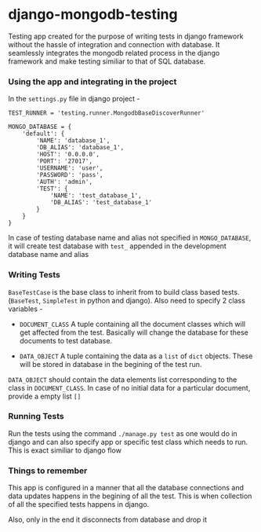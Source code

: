 # django-mongodb-testing
Testing app created for the purpose of writing tests in django framework without the hassle of integration and connection with database. It seamlessly integrates the mongodb related process in the django framework and make testing similiar to that of SQL database.

### Using the app and integrating in the project

In the `settings.py` file in django project - 

`TEST_RUNNER = 'testing.runner.MongodbBaseDiscoverRunner'`

```
MONGO_DATABASE = {
    'default': {
        'NAME': 'database_1',
        'DB_ALIAS': 'database_1',
        'HOST': '0.0.0.0',
        'PORT': '27017',
        'USERNAME': 'user',
        'PASSWORD': 'pass',
        'AUTH': 'admin',
        'TEST': {
            'NAME': 'test_database_1',
            'DB_ALIAS': 'test_database_1'
        }
    }
}
```
In case of testing database name and alias not specified in `MONGO_DATABASE`, it will create test database with `test_` appended in the development database name and alias

### Writing Tests 
`BaseTestCase` is the base class to inherit from to build class based tests. (`BaseTest`, `SimpleTest` in python and django).
Also need to specify 2 class variables - 

* `DOCUMENT_CLASS`
A tuple containing all the document classes which will get affected from the test. Basically will change the database for these documents to test database.  

* `DATA_OBJECT`
A tuple containing the data as a `list` of `dict` objects. These will be stored in database in the begining of the test run.

`DATA_OBJECT` should contain the data elements list corresponding to the class in `DOCUMENT_CLASS`. In case of no initial data for a particular document, provide a empty list `[]`

### Running Tests
Run the tests using the command `./manage.py test` as one would do in django and can also specify app or specific test class which needs to run. This is exact similiar to django flow

### Things to remember
This app is configured in a manner that all the database connections and data updates happens in the begining of all the test. This is when collection of all the specified tests happens in django.

Also, only in the end it disconnects from database and drop it

